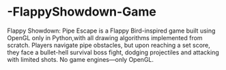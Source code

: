 # -FlappyShowdown-Game
Flappy Showdown: Pipe Escape is a Flappy Bird-inspired game built using OpenGL only in Python,with all drawing algorithms implemented from scratch. Players navigate pipe obstacles, but upon reaching a set score, they face a bullet-hell survival boss fight, dodging projectiles and attacking with limited shots. No game engines—only OpenGL.
